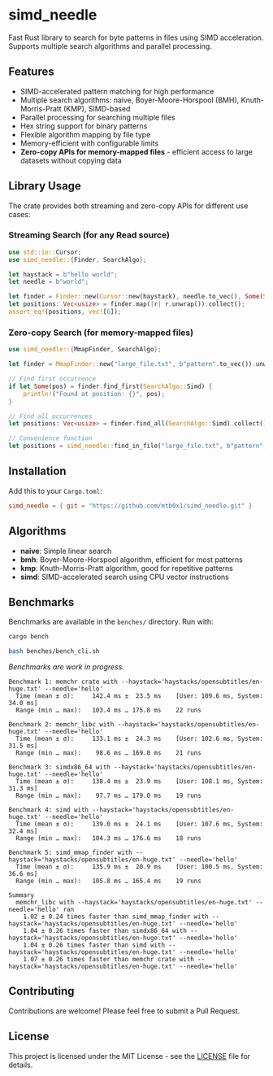 # simd_needle

Fast Rust library to search for byte patterns in files using SIMD acceleration. Supports multiple search algorithms and parallel processing.

## Features

- SIMD-accelerated pattern matching for high performance
- Multiple search algorithms: naive, Boyer-Moore-Horspool (BMH), Knuth-Morris-Pratt (KMP), SIMD-based
- Parallel processing for searching multiple files
- Hex string support for binary patterns
- Flexible algorithm mapping by file type
- Memory-efficient with configurable limits
- **Zero-copy APIs for memory-mapped files** - efficient access to large datasets without copying data

## Library Usage

The crate provides both streaming and zero-copy APIs for different use cases:

### Streaming Search (for any Read source)

```rust
use std::io::Cursor;
use simd_needle::{Finder, SearchAlgo};

let haystack = b"hello world";
let needle = b"world";

let finder = Finder::new(Cursor::new(haystack), needle.to_vec(), Some(SearchAlgo::Naive)).unwrap();
let positions: Vec<usize> = finder.map(|r| r.unwrap()).collect();
assert_eq!(positions, vec![6]);
```

### Zero-copy Search (for memory-mapped files)

```rust
use simd_needle::{MmapFinder, SearchAlgo};

let finder = MmapFinder::new("large_file.txt", b"pattern".to_vec()).unwrap();

// Find first occurrence
if let Some(pos) = finder.find_first(SearchAlgo::Simd) {
    println!("Found at position: {}", pos);
}

// Find all occurrences
let positions: Vec<usize> = finder.find_all(SearchAlgo::Simd).collect();

// Convenience function
let positions = simd_needle::find_in_file("large_file.txt", b"pattern", SearchAlgo::Simd).unwrap();
```

## Installation

Add this to your `Cargo.toml`:

```toml
simd_needle = { git = "https://github.com/mtb0x1/simd_needle.git" }
```

## Algorithms

- **naive**: Simple linear search
- **bmh**: Boyer-Moore-Horspool algorithm, efficient for most patterns
- **kmp**: Knuth-Morris-Pratt algorithm, good for repetitive patterns
- **simd**: SIMD-accelerated search using CPU vector instructions

## Benchmarks

Benchmarks are available in the `benches/` directory. Run with:

```bash
cargo bench
```

```bash
bash benches/bench_cli.sh
```

*Benchmarks are work in progress.*

```Running on x86_64 architecture, including simdx86_64 benchmark.
Benchmark 1: memchr crate with --haystack='haystacks/opensubtitles/en-huge.txt' --needle='hello'
  Time (mean ± σ):     142.4 ms ±  23.5 ms    [User: 109.6 ms, System: 34.0 ms]
  Range (min … max):   103.4 ms … 175.8 ms    22 runs
 
Benchmark 2: memchr_libc with --haystack='haystacks/opensubtitles/en-huge.txt' --needle='hello'
  Time (mean ± σ):     133.1 ms ±  24.3 ms    [User: 102.6 ms, System: 31.5 ms]
  Range (min … max):    98.6 ms … 169.0 ms    21 runs
 
Benchmark 3: simdx86_64 with --haystack='haystacks/opensubtitles/en-huge.txt' --needle='hello'
  Time (mean ± σ):     138.4 ms ±  23.9 ms    [User: 108.1 ms, System: 31.3 ms]
  Range (min … max):    97.7 ms … 179.0 ms    19 runs
 
Benchmark 4: simd with --haystack='haystacks/opensubtitles/en-huge.txt' --needle='hello'
  Time (mean ± σ):     139.0 ms ±  24.1 ms    [User: 107.6 ms, System: 32.4 ms]
  Range (min … max):   104.3 ms … 176.6 ms    18 runs
 
Benchmark 5: simd_mmap_finder with --haystack='haystacks/opensubtitles/en-huge.txt' --needle='hello'
  Time (mean ± σ):     135.9 ms ±  20.9 ms    [User: 100.5 ms, System: 36.6 ms]
  Range (min … max):   105.8 ms … 165.4 ms    19 runs
 
Summary
  memchr_libc with --haystack='haystacks/opensubtitles/en-huge.txt' --needle='hello' ran
    1.02 ± 0.24 times faster than simd_mmap_finder with --haystack='haystacks/opensubtitles/en-huge.txt' --needle='hello'
    1.04 ± 0.26 times faster than simdx86_64 with --haystack='haystacks/opensubtitles/en-huge.txt' --needle='hello'
    1.04 ± 0.26 times faster than simd with --haystack='haystacks/opensubtitles/en-huge.txt' --needle='hello'
    1.07 ± 0.26 times faster than memchr crate with --haystack='haystacks/opensubtitles/en-huge.txt' --needle='hello'
```

## Contributing

Contributions are welcome! Please feel free to submit a Pull Request.

## License

This project is licensed under the MIT License - see the [LICENSE](LICENSE) file for details.